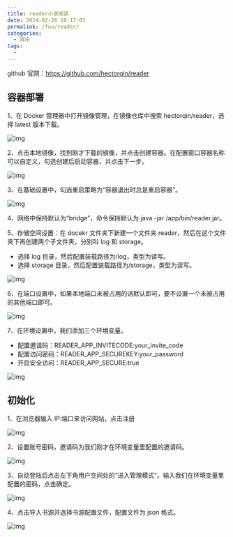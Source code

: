 ```yaml
---
title: reader小说阅读
date: 2024-02-26 10:17:03
permalink: /fun/reader/
categories:
  - 娱乐
tags:
  -
---
```


github 官网：<https://github.com/hectorqin/reader>

## 容器部署

1、在 Docker 管理器中打开镜像管理，在镜像仓库中搜索 hectorqin/reader，选择 latest 版本下载。

![img](./img/0201.png)

2、点击本地镜像，找到刚才下载的镜像，并点击创建容器。在配置窗口容器名称可以自定义，勾选创建后启动容器，并点击下一步。

![img](./img/0202.png)

3、在基础设置中，勾选重启策略为“容器退出时总是重启容器”。

![img](./img/0203.png)

4、网络中保持默认为“bridge”，命令保持默认为 java -jar /app/bin/reader.jar。

5、存储空间设置：在 docekr 文件夹下新建一个文件夹 reader，然后在这个文件夹下再创建两个子文件夹，分别叫 log 和 storage。

- 选择 log 目录，然后配置装载路径为/log，类型为读写。
- 选择 storage 目录，然后配置装载路径为/storage，类型为读写。

![img](./img/0204.png)

6、在端口设置中，如果本地端口未被占用的话默认即可，要不设置一个未被占用的其他端口即可。

![img](./img/0205.png)

7、在环境设置中，我们添加三个环境变量。

- 配置邀请码：READER_APP_INVITECODE:your_invite_code
- 配置访问密码：READER_APP_SECUREKEY:your_password
- 开启安全访问：READER_APP_SECURE:true

![img](./img/0206.png)

## 初始化

1、在浏览器输入 IP:端口来访问网站，点击注册

![img](./img/0207.png)

2、设置账号密码，邀请码为我们刚才在环境变量里配置的邀请码。

![img](./img/0208.png)

3、自动登陆后点击左下角用户空间处的“进入管理模式”。输入我们在环境变量里配置的密码，点击确定。

![img](./img/0209.png)

4、点击导入书源并选择书源配置文件，配置文件为 json 格式。

![img](./img/0210.png)
